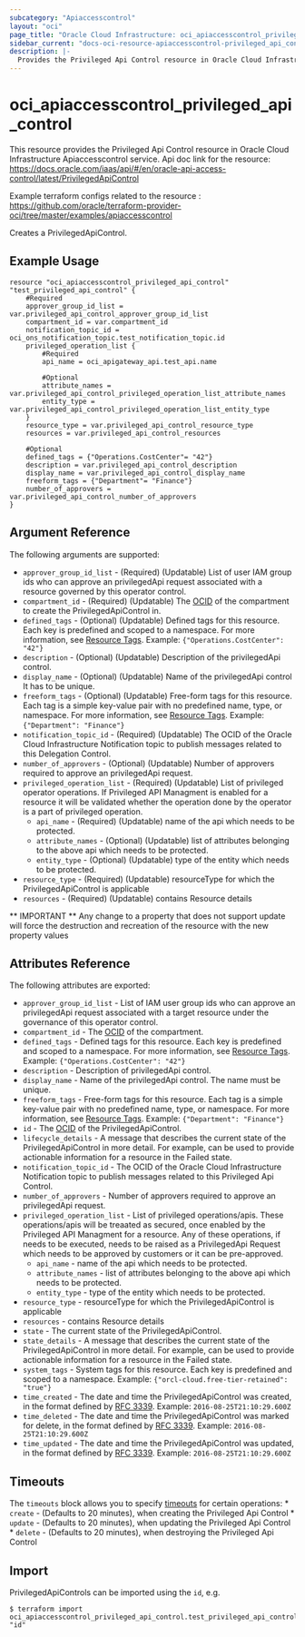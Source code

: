 ```yaml
---
subcategory: "Apiaccesscontrol"
layout: "oci"
page_title: "Oracle Cloud Infrastructure: oci_apiaccesscontrol_privileged_api_control"
sidebar_current: "docs-oci-resource-apiaccesscontrol-privileged_api_control"
description: |-
  Provides the Privileged Api Control resource in Oracle Cloud Infrastructure Apiaccesscontrol service
---
```


# oci_apiaccesscontrol_privileged_api_control
This resource provides the Privileged Api Control resource in Oracle Cloud Infrastructure Apiaccesscontrol service.
Api doc link for the resource: https://docs.oracle.com/iaas/api/#/en/oracle-api-access-control/latest/PrivilegedApiControl

Example terraform configs related to the resource : https://github.com/oracle/terraform-provider-oci/tree/master/examples/apiaccesscontrol

Creates a PrivilegedApiControl.


## Example Usage

```hcl
resource "oci_apiaccesscontrol_privileged_api_control" "test_privileged_api_control" {
	#Required
	approver_group_id_list = var.privileged_api_control_approver_group_id_list
	compartment_id = var.compartment_id
	notification_topic_id = oci_ons_notification_topic.test_notification_topic.id
	privileged_operation_list {
		#Required
		api_name = oci_apigateway_api.test_api.name

		#Optional
		attribute_names = var.privileged_api_control_privileged_operation_list_attribute_names
		entity_type = var.privileged_api_control_privileged_operation_list_entity_type
	}
	resource_type = var.privileged_api_control_resource_type
	resources = var.privileged_api_control_resources

	#Optional
	defined_tags = {"Operations.CostCenter"= "42"}
	description = var.privileged_api_control_description
	display_name = var.privileged_api_control_display_name
	freeform_tags = {"Department"= "Finance"}
	number_of_approvers = var.privileged_api_control_number_of_approvers
}
```

## Argument Reference

The following arguments are supported:

* `approver_group_id_list` - (Required) (Updatable) List of user IAM group ids who can approve an privilegedApi request associated with a resource governed by this operator control.
* `compartment_id` - (Required) (Updatable) The [OCID](https://docs.cloud.oracle.com/iaas/Content/General/Concepts/identifiers.htm) of the compartment to create the PrivilegedApiControl in. 
* `defined_tags` - (Optional) (Updatable) Defined tags for this resource. Each key is predefined and scoped to a namespace. For more information, see [Resource Tags](https://docs.cloud.oracle.com/iaas/Content/General/Concepts/resourcetags.htm).  Example: `{"Operations.CostCenter": "42"}` 
* `description` - (Optional) (Updatable) Description of the privilegedApi control.
* `display_name` - (Optional) (Updatable) Name of the privilegedApi control It has to be unique.
* `freeform_tags` - (Optional) (Updatable) Free-form tags for this resource. Each tag is a simple key-value pair with no predefined name, type, or namespace. For more information, see [Resource Tags](https://docs.cloud.oracle.com/iaas/Content/General/Concepts/resourcetags.htm).  Example: `{"Department": "Finance"}` 
* `notification_topic_id` - (Required) (Updatable) The OCID of the Oracle Cloud Infrastructure Notification topic to publish messages related to this Delegation Control.
* `number_of_approvers` - (Optional) (Updatable) Number of approvers required to approve an privilegedApi request.
* `privileged_operation_list` - (Required) (Updatable) List of privileged operator operations. If Privileged API Managment is enabled for a resource it will be validated whether the operation done by the operator is a part of privileged operation. 
	* `api_name` - (Required) (Updatable) name of the api which needs to be protected.
	* `attribute_names` - (Optional) (Updatable) list of attributes belonging to the above api which needs to be protected.
	* `entity_type` - (Optional) (Updatable) type of the entity which needs to be protected.
* `resource_type` - (Required) (Updatable) resourceType for which the PrivilegedApiControl is applicable
* `resources` - (Required) (Updatable) contains Resource details


** IMPORTANT **
Any change to a property that does not support update will force the destruction and recreation of the resource with the new property values

## Attributes Reference

The following attributes are exported:

* `approver_group_id_list` - List of IAM user group ids who can approve an privilegedApi request associated with a target resource under the governance of this operator control.
* `compartment_id` - The [OCID](https://docs.cloud.oracle.com/iaas/Content/General/Concepts/identifiers.htm) of the compartment.
* `defined_tags` - Defined tags for this resource. Each key is predefined and scoped to a namespace. For more information, see [Resource Tags](https://docs.cloud.oracle.com/iaas/Content/General/Concepts/resourcetags.htm).  Example: `{"Operations.CostCenter": "42"}` 
* `description` - Description of privilegedApi control.
* `display_name` - Name of the privilegedApi control. The name must be unique.
* `freeform_tags` - Free-form tags for this resource. Each tag is a simple key-value pair with no predefined name, type, or namespace. For more information, see [Resource Tags](https://docs.cloud.oracle.com/iaas/Content/General/Concepts/resourcetags.htm).  Example: `{"Department": "Finance"}` 
* `id` - The [OCID](https://docs.cloud.oracle.com/iaas/Content/General/Concepts/identifiers.htm) of the PrivilegedApiControl.
* `lifecycle_details` - A message that describes the current state of the PrivilegedApiControl in more detail. For example, can be used to provide actionable information for a resource in the Failed state. 
* `notification_topic_id` - The OCID of the Oracle Cloud Infrastructure Notification topic to publish messages related to this Privileged Api Control.
* `number_of_approvers` - Number of approvers required to approve an privilegedApi request.
* `privileged_operation_list` - List of privileged operations/apis. These operations/apis will be treaated as secured, once enabled by the Privileged API Managment for a resource. Any of these operations, if needs to be executed, needs to be raised as a PrivilegedApi Request which needs to be approved by customers or it can be pre-approved. 
	* `api_name` - name of the api which needs to be protected.
	* `attribute_names` - list of attributes belonging to the above api which needs to be protected.
	* `entity_type` - type of the entity which needs to be protected.
* `resource_type` - resourceType for which the PrivilegedApiControl is applicable
* `resources` - contains Resource details
* `state` - The current state of the PrivilegedApiControl.
* `state_details` - A message that describes the current state of the PrivilegedApiControl in more detail. For example, can be used to provide actionable information for a resource in the Failed state. 
* `system_tags` - System tags for this resource. Each key is predefined and scoped to a namespace.  Example: `{"orcl-cloud.free-tier-retained": "true"}` 
* `time_created` - The date and time the PrivilegedApiControl was created, in the format defined by [RFC 3339](https://tools.ietf.org/html/rfc3339).  Example: `2016-08-25T21:10:29.600Z` 
* `time_deleted` - The date and time the PrivilegedApiControl was marked for delete, in the format defined by [RFC 3339](https://tools.ietf.org/html/rfc3339).  Example: `2016-08-25T21:10:29.600Z` 
* `time_updated` - The date and time the PrivilegedApiControl was updated, in the format defined by [RFC 3339](https://tools.ietf.org/html/rfc3339).  Example: `2016-08-25T21:10:29.600Z` 

## Timeouts

The `timeouts` block allows you to specify [timeouts](https://registry.terraform.io/providers/oracle/oci/latest/docs/guides/changing_timeouts) for certain operations:
	* `create` - (Defaults to 20 minutes), when creating the Privileged Api Control
	* `update` - (Defaults to 20 minutes), when updating the Privileged Api Control
	* `delete` - (Defaults to 20 minutes), when destroying the Privileged Api Control


## Import

PrivilegedApiControls can be imported using the `id`, e.g.

```
$ terraform import oci_apiaccesscontrol_privileged_api_control.test_privileged_api_control "id"
```

